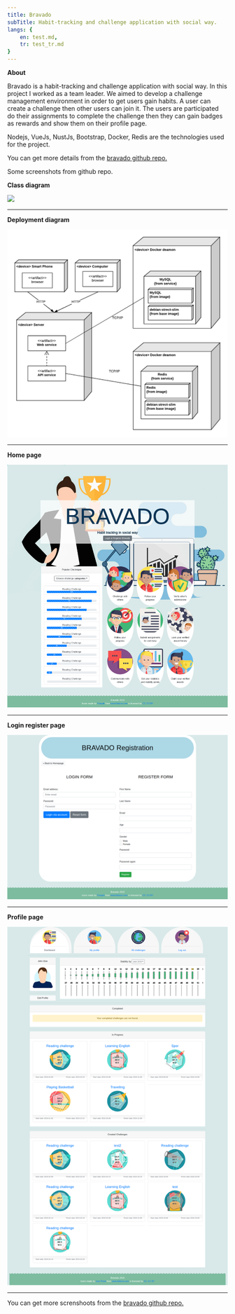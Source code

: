 ```yaml
---
title: Bravado
subTitle: Habit-tracking and challenge application with social way.
langs: {
    en: test.md,
    tr: test_tr.md
}
---
```


**About**

Bravado is a habit-tracking and challenge application with social way. In this project I worked as a team leader. We aimed to develop a challenge management environment in order to get users gain habits. A user can create a challenge then other users can join it. The users are participated do their assignments to complete the challenge then they can gain badges as rewards and show them on their profile page.

Nodejs, VueJs, NustJs, Bootstrap, Docker, Redis are the technologies used for the project.

You can get more details from the <a href="https://github.com/davutkara/bravado">bravado github repo.</a>

Some screenshots from github repo.

**Class diagram**

<img src="https://github.com/davutkara/bravado/raw/master/docs/img/use_case.png">

---

**Deployment diagram**

<img src="https://github.com/davutkara/bravado/raw/master/docs/img/deployment_diagram.png">

---

**Home page**

<img src="https://github.com/davutkara/bravado/raw/master/docs/img/ss_index.png">

---

**Login register page**

<img src="https://github.com/davutkara/bravado/raw/master/docs/img/ss_login_register.png">

---

**Profile page**

<img src="https://github.com/davutkara/bravado/raw/master/docs/img/ss_profile.png">

---

You can get more screnshoots from the <a href="https://github.com/davutkara/bravado">bravado github repo.</a>
